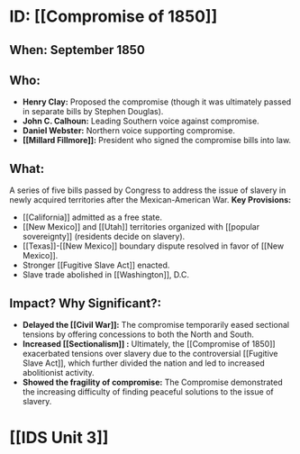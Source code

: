 # ID: [[Compromise of 1850]]
## When:  September 1850
## Who: 
* **Henry Clay:** Proposed the compromise (though it was ultimately passed in separate bills by Stephen Douglas).
* **John C. Calhoun:**  Leading Southern voice against compromise.
* **Daniel Webster:**  Northern voice supporting compromise.
* **[[Millard Fillmore]]:** President who signed the compromise bills into law.
## What: 
A series of five bills passed by Congress to address the issue of slavery in newly acquired territories after the Mexican-American War. 
**Key Provisions:**
* [[California]] admitted as a free state.
* [[New Mexico]] and [[Utah]] territories organized with [[popular sovereignty]] (residents decide on slavery).
* [[Texas]]-[[New Mexico]] boundary dispute resolved in favor of [[New Mexico]].
* Stronger [[Fugitive Slave Act]] enacted.
* Slave trade abolished in [[Washington]], D.C. 

## Impact? Why Significant?: 
* **Delayed the [[Civil War]]:** The compromise temporarily eased sectional tensions by offering concessions to both the North and South.
* **Increased  [[Sectionalism]] :** Ultimately, the [[Compromise of 1850]] exacerbated tensions over slavery due to the controversial [[Fugitive Slave Act]], which further divided the nation and led to increased abolitionist activity. 
* **Showed the fragility of compromise:**  The Compromise demonstrated the increasing difficulty of finding peaceful solutions to the issue of slavery. 

# [[IDS Unit 3]]
